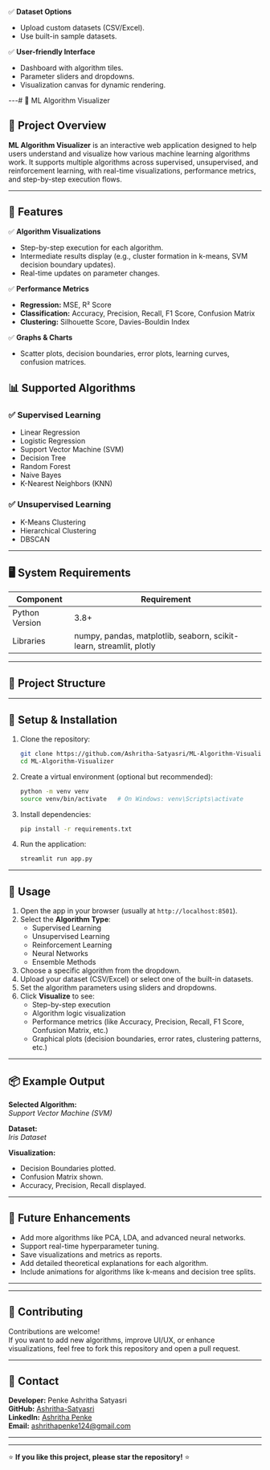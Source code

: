 

✅ **Dataset Options**  
- Upload custom datasets (CSV/Excel).
- Use built-in sample datasets.

✅ **User-friendly Interface**  
- Dashboard with algorithm tiles.
- Parameter sliders and dropdowns.
- Visualization canvas for dynamic rendering.

---# 🧰 ML Algorithm Visualizer

## 📌 Project Overview
**ML Algorithm Visualizer** is an interactive web application designed to help users understand and visualize how various machine learning algorithms work. It supports multiple algorithms across supervised, unsupervised, and reinforcement learning, with real-time visualizations, performance metrics, and step-by-step execution flows.

---

## 🚀 Features
✅ **Algorithm Visualizations**  
- Step-by-step execution for each algorithm.
- Intermediate results display (e.g., cluster formation in k-means, SVM decision boundary updates).
- Real-time updates on parameter changes.

✅ **Performance Metrics**  
- **Regression:** MSE, R² Score  
- **Classification:** Accuracy, Precision, Recall, F1 Score, Confusion Matrix  
- **Clustering:** Silhouette Score, Davies-Bouldin Index  

✅ **Graphs & Charts**  
- Scatter plots, decision boundaries, error plots, learning curves, confusion matrices.

## 📊 Supported Algorithms

### ✅ Supervised Learning
- Linear Regression
- Logistic Regression
- Support Vector Machine (SVM)
- Decision Tree
- Random Forest
- Naive Bayes
- K-Nearest Neighbors (KNN)

### ✅ Unsupervised Learning
- K-Means Clustering
- Hierarchical Clustering
- DBSCAN
---

## 🖥️ System Requirements
| Component | Requirement |
|---|---|
| Python Version | 3.8+ |
| Libraries | numpy, pandas, matplotlib, seaborn, scikit-learn, streamlit, plotly |

---

## 📂 Project Structure
---

## 🔧 Setup & Installation

1. Clone the repository:
    ```bash
    git clone https://github.com/Ashritha-Satyasri/ML-Algorithm-Visualizer.git
    cd ML-Algorithm-Visualizer
    ```

2. Create a virtual environment (optional but recommended):
    ```bash
    python -m venv venv
    source venv/bin/activate   # On Windows: venv\Scripts\activate
    ```

3. Install dependencies:
    ```bash
    pip install -r requirements.txt
    ```

4. Run the application:
    ```bash
    streamlit run app.py
    ```

---

## 📜 Usage

1. Open the app in your browser (usually at `http://localhost:8501`).
2. Select the **Algorithm Type**:  
   - Supervised Learning  
   - Unsupervised Learning  
   - Reinforcement Learning  
   - Neural Networks  
   - Ensemble Methods
3. Choose a specific algorithm from the dropdown.
4. Upload your dataset (CSV/Excel) or select one of the built-in datasets.
5. Set the algorithm parameters using sliders and dropdowns.
6. Click **Visualize** to see:
   - Step-by-step execution
   - Algorithm logic visualization
   - Performance metrics (like Accuracy, Precision, Recall, F1 Score, Confusion Matrix, etc.)
   - Graphical plots (decision boundaries, error rates, clustering patterns, etc.)

---

## 📦 Example Output

**Selected Algorithm:**  
*Support Vector Machine (SVM)*

**Dataset:**  
*Iris Dataset*

**Visualization:**  
- Decision Boundaries plotted.
- Confusion Matrix shown.
- Accuracy, Precision, Recall displayed.

---

## 🏅 Future Enhancements

- Add more algorithms like PCA, LDA, and advanced neural networks.
- Support real-time hyperparameter tuning.
- Save visualizations and metrics as reports.
- Add detailed theoretical explanations for each algorithm.
- Include animations for algorithms like k-means and decision tree splits.

---
---

## 🤝 Contributing

Contributions are welcome!  
If you want to add new algorithms, improve UI/UX, or enhance visualizations, feel free to fork this repository and open a pull request.

---

## 📧 Contact

**Developer:** Penke Ashritha Satyasri  
**GitHub:** [Ashritha-Satyasri](https://github.com/Ashritha-Satyasri)  
**LinkedIn:** [Ashritha Penke](https://www.linkedin.com/in/ashritha-penke-385560259)  
**Email:** [ashrithapenke124@gmail.com](mailto:ashrithapenke124@gmail.com)

---



---

⭐ **If you like this project, please star the repository!** ⭐
